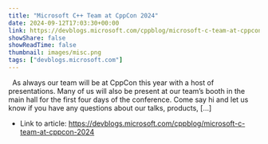 ```yaml
---
title: "Microsoft C++ Team at CppCon 2024"
date: 2024-09-12T17:03:30+00:00
link: https://devblogs.microsoft.com/cppblog/microsoft-c-team-at-cppcon-2024
showShare: false
showReadTime: false
thumbnail: images/misc.png
tags: ["devblogs.microsoft.com"]
---
```

  As always our team will be at CppCon this year with a host of presentations. Many of us will also be present at our team’s booth in the main hall for the first four days of the conference. Come say hi and let us know if you have any questions about our talks, products, […]

- Link to article: https://devblogs.microsoft.com/cppblog/microsoft-c-team-at-cppcon-2024